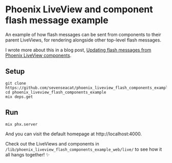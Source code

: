 # Phoenix LiveView and component flash message example

An example of how flash messages can be sent from components to their parent LiveViews, for rendering alongside other top-level flash messages.

I wrote more about this in a blog post, [Updating flash messages from Phoenix LiveView components](https://sevenseacat.net/posts/2023/flash-messages-in-phoenix-liveview-components/).

## Setup

```
git clone https://github.com/sevenseacat/phoenix_liveview_flash_components_example.git
cd phoenix_liveview_flash_components_example
mix deps.get
```

## Run

```
mix phx.server
```

And you can visit the default homepage at http://localhost:4000.

Check out the LiveViews and components in `/lib/phoenix_liveview_flash_components_example_web/live/` to see how it all hangs together! ✨
